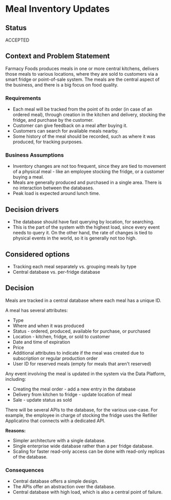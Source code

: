 # Meal Inventory Updates

## Status

ACCEPTED

## Context and Problem Statement

Farmacy Foods produces meals in one or more central kitchens, delivers those meals to various locations, where they are sold to customers via a smart fridge or point-of-sale system.
The meals are the central aspect of the business, and there is a big focus on food quality.

### Requirements

* Each meal will be tracked from the point of its order (in case of an ordered meal), through creation in the kitchen and delivery, stocking the fridge, and purchase by the customer.
* Customer can give feedback on a meal after buying it.
* Customers can search for available meals nearby.
* Some history of the meal should be recorded, such as where it was produced, for tracking purposes.

### Business Assumptions

* Inventory changes are not too frequent, since they are tied to movement of a physical meal - like an employee stocking the fridge, or a customer buying a meal.
* Meals are generally produced and purchased in a single area. There is no interaction between the databases.
* Peak load is expected around lunch time.

## Decision drivers

* The database should have fast querying by location, for searching.
* This is the part of the system with the highest load, since every event needs to query it. On the other hand, the rate of changes is tied to physical events in the world, so it is generally not too high.

## Considered options 

* Tracking each meal separately vs. grouping meals by type
* Central database vs. per-fridge database 

## Decision

Meals are tracked in a central database where each meal has a unique ID.

A meal has several attributes:
* Type
* Where and when it was produced
* Status - ordered, produced, available for purchase, or purchased
* Location - kitchen, fridge, or sold to customer
* Date and time of expiration
* Price
* Additional attributes to indicate if the meal was created due to subscription or regular production order
* User ID for reserved meals (empty for meals that aren't reserved)

Any event involving the meal is updated in the system via the Data Platform, including:
* Creating the meal order - add a new entry in the database
* Delivery from kitchen to fridge - update location of meal
* Sale - update status as sold

There will be several APIs to the database, for the various use-case.
For example, the employee in charge of stocking the fridge uses the Refiller Applicatino that connects with a dedicated API.

__Reasons:__ 
* Simpler architecture with a single database.
* Single enterprise wide database rather than a per fridge database.
* Scaling for faster read-only access can be done with read-only replicas of the database.

### Consequences

* Central database offers a simple design.
* The APIs offer an abstraction over the database.
* Central database with high load, which is also a central point of failure.